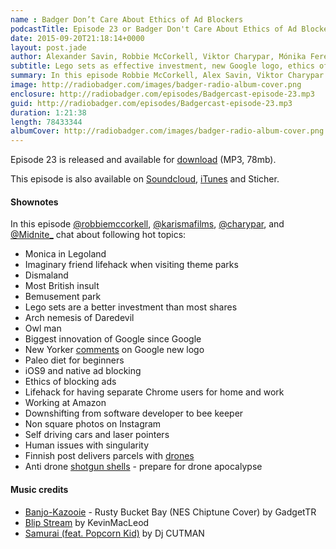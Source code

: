 ```yaml
---
name : Badger Don’t Care About Ethics of Ad Blockers
podcastTitle: Episode 23 or Badger Don't Care About Ethics of Ad Blockers
date: 2015-09-20T21:18:14+0000
layout: post.jade
author: Alexander Savin, Robbie McCorkell, Viktor Charypar, Mónika Ferencz-Szabó
subtitle: Lego sets as effective investment, new Google logo, ethics of ad blocking and native support for this in iOS9, Dismaland, working at Amazon, self driving cars and laser pointers, human issues with singularity, post delivery by drones in Finland and anti drones shotgun shells.
summary: In this episode Robbie McCorkell, Alex Savin, Viktor Charypar and Mónika Ferencz-Szabó talk about Lego sets as effective investment, new Google logo, ethics of ad blocking and native support for this in iOS9, Dismaland, working at Amazon, self driving cars and laser pointers, human issues with singularity, post delivery by drones in Finland and anti drones shotgun shells. For full shownotes and links check our website http://www.radiobadger.com
image: http://radiobadger.com/images/badger-radio-album-cover.png
enclosure: http://radiobadger.com/episodes/Badgercast-episode-23.mp3
guid: http://radiobadger.com/episodes/Badgercast-episode-23.mp3
duration: 1:21:38
length: 78433344
albumCover: http://radiobadger.com/images/badger-radio-album-cover.png
---
```


Episode 23 is released and available for [download](http://radiobadger.com/episodes/Badgercast-episode-23.mp3) (MP3, 78mb).

This episode is also available on [Soundcloud](https://soundcloud.com/radiobadger/radio-badger-episode-23), [iTunes](https://itunes.apple.com/gb/podcast/radio-badger-tech-podcast/id918884643?mt=2) and Sticher.

#### Shownotes

In this episode [@robbiemccorkell](https://twitter.com/robbiemccorkell), [@karismafilms](https://twitter.com/karismafilms), [@charypar](https://twitter.com/charypar), and [@Midnite_](https://twitter.com/Midnite_) chat about following hot topics:

* Monica in Legoland
* Imaginary friend lifehack when visiting theme parks
* Dismaland
* Most British insult
* Bemusement park
* Lego sets are a better investment than most shares
* Arch nemesis of Daredevil
* Owl man
* Biggest innovation of Google since Google
* New Yorker [comments](http://www.newyorker.com/culture/cultural-comment/why-you-hate-googles-new-logo) on Google new logo
* Paleo diet for beginners
* iOS9 and native ad blocking
* Ethics of blocking ads
* Lifehack for having separate Chrome users for home and work
* Working at Amazon
* Downshifting from software developer to bee keeper
* Non square photos on Instagram
* Self driving cars and laser pointers
* Human issues with singularity
* Finnish post delivers parcels with [drones](http://www.posti.fi/english/current/2015/20150901_robotic_helicopters.html)
* Anti drone [shotgun shells](http://petapixel.com/2015/08/19/this-new-shotgun-shell-is-for-shooting-down-drones/) - prepare for drone apocalypse

#### Music credits

* [Banjo-Kazooie](https://soundcloud.com/gadgettr/banjo-kazooie-rusty-bucket-bay-nes-chiptune-cover) - Rusty Bucket Bay (NES Chiptune Cover) by GadgetTR
* [Blip Stream](https://soundcloud.com/kevin-9-1/blip-stream) by KevinMacLeod
* [Samurai (feat. Popcorn Kid)](https://soundcloud.com/djcutman/samurai) by Dj CUTMAN
